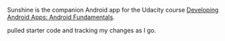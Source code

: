 

Sunshine is the companion Android app for the Udacity course [Developing Android Apps: Android Fundamentals](https://www.udacity.com/course/ud853).

pulled starter code and tracking my changes as I go.
